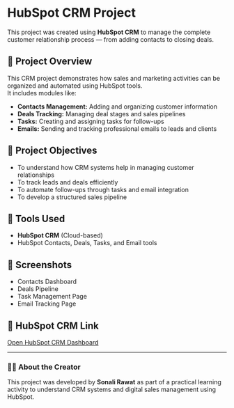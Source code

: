 # HubSpot CRM Project

This project was created using **HubSpot CRM** to manage the complete customer relationship process — from adding contacts to closing deals.

## 💼 Project Overview
This CRM project demonstrates how sales and marketing activities can be organized and automated using HubSpot tools.  
It includes modules like:
- **Contacts Management:** Adding and organizing customer information
- **Deals Tracking:** Managing deal stages and sales pipelines
- **Tasks:** Creating and assigning tasks for follow-ups
- **Emails:** Sending and tracking professional emails to leads and clients

## 🎯 Project Objectives
- To understand how CRM systems help in managing customer relationships
- To track leads and deals efficiently
- To automate follow-ups through tasks and email integration
- To develop a structured sales pipeline

## 🧩 Tools Used
- **HubSpot CRM** (Cloud-based)
- HubSpot Contacts, Deals, Tasks, and Email tools

## 📸 Screenshots
- Contacts Dashboard  
- Deals Pipeline  
- Task Management Page  
- Email Tracking Page  


## 🔗 HubSpot CRM Link
[Open HubSpot CRM Dashboard](https://app.hubspot.com/)

---

### 👩‍💼 About the Creator
This project was developed by **Sonali Rawat** as part of a practical learning activity to understand CRM systems and digital sales management using HubSpot.
